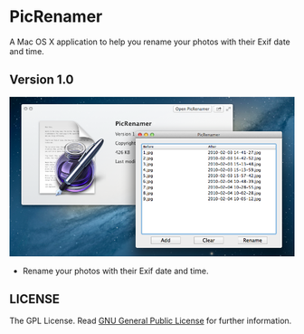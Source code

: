 PicRenamer
==========
A Mac OS X application to help you rename your photos with their Exif date and time.


Version 1.0
-----------
![screenshot](Screenshots/PicRenamerV1.0.png)
* Rename your photos with their Exif date and time.


LICENSE
-------
The GPL License. Read [GNU General Public License](http://www.gnu.org/licenses/gpl.html) for further information.